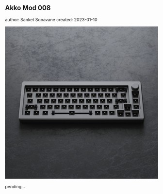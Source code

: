 ## Akko Mod 008

author: Sanket Sonavane
created: 2023-01-10


![mod008](../assets/img/akko-mod008/mod008-1.webp)

pending...